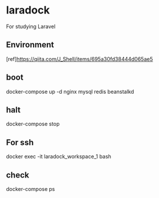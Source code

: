 # laradock
For studying Laravel

## Environment
[ref]https://qiita.com/J_Shell/items/695a30fd38444d065ae5

## boot
docker-compose up -d nginx mysql redis beanstalkd

## halt
docker-compose stop

## For ssh
docker exec -it laradock_workspace_1 bash

## check
docker-compose ps
